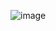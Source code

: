 ![image](https://github.com/vinayakvthayil/Rock-Paper-Scissors/assets/92569718/f4f85fc8-bc91-4e41-8b12-c55d0ed1d658)
